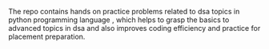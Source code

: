 The repo contains hands on practice problems related to dsa topics in python programming language , which helps to grasp the basics to advanced topics in dsa and also improves coding efficiency and practice for placement preparation.
